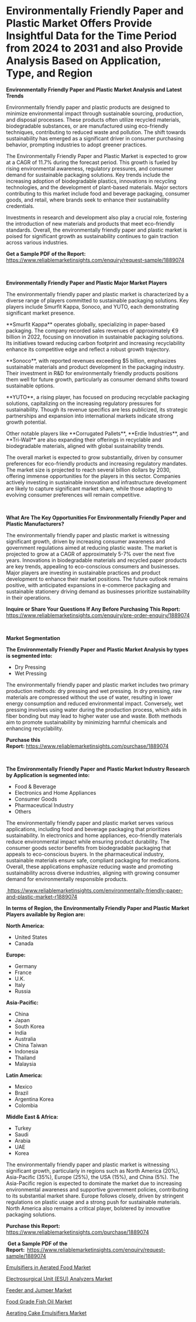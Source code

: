 <p><h1>Environmentally Friendly Paper and Plastic Market Offers Provide Insightful Data for the Time Period from 2024 to 2031 and also Provide Analysis Based on Application, Type, and Region</h1></p><p><strong>Environmentally Friendly Paper and Plastic Market Analysis and Latest Trends</strong></p>
<p><p>Environmentally friendly paper and plastic products are designed to minimize environmental impact through sustainable sourcing, production, and disposal processes. These products often utilize recycled materials, biodegradable substances, or are manufactured using eco-friendly techniques, contributing to reduced waste and pollution. The shift towards sustainability has emerged as a significant driver in consumer purchasing behavior, prompting industries to adopt greener practices.</p><p>The Environmentally Friendly Paper and Plastic Market is expected to grow at a CAGR of 11.7% during the forecast period. This growth is fueled by rising environmental awareness, regulatory pressures, and consumer demand for sustainable packaging solutions. Key trends include the increasing adoption of biodegradable plastics, innovations in recycling technologies, and the development of plant-based materials. Major sectors contributing to this market include food and beverage packaging, consumer goods, and retail, where brands seek to enhance their sustainability credentials.</p><p>Investments in research and development also play a crucial role, fostering the introduction of new materials and products that meet eco-friendly standards. Overall, the environmentally friendly paper and plastic market is poised for significant growth as sustainability continues to gain traction across various industries.</p></p>
<p><strong>Get a Sample PDF of the Report:&nbsp;</strong> <a href="https://www.reliablemarketinsights.com/enquiry/request-sample/1889074?utm_campaign=1619&utm_medium=2&utm_source=Github&utm_content=ia&utm_term=24102024&utm_id=environmentally-friendly-paper-and-plastic">https://www.reliablemarketinsights.com/enquiry/request-sample/1889074</a></p>
<p>&nbsp;</p>
<p><strong>Environmentally Friendly Paper and Plastic Major Market Players</strong></p>
<p><p>The environmentally friendly paper and plastic market is characterized by a diverse range of players committed to sustainable packaging solutions. Key players include Smurfit Kappa, Sonoco, and YUTO, each demonstrating significant market presence.</p><p>**Smurfit Kappa** operates globally, specializing in paper-based packaging. The company recorded sales revenues of approximately €9 billion in 2022, focusing on innovation in sustainable packaging solutions. Its initiatives toward reducing carbon footprint and increasing recyclability enhance its competitive edge and reflect a robust growth trajectory.</p><p>**Sonoco**, with reported revenues exceeding $5 billion, emphasizes sustainable materials and product development in the packaging industry. Their investment in R&D for environmentally friendly products positions them well for future growth, particularly as consumer demand shifts toward sustainable options.</p><p>**YUTO**, a rising player, has focused on producing recyclable packaging solutions, capitalizing on the increasing regulatory pressures for sustainability. Though its revenue specifics are less publicized, its strategic partnerships and expansion into international markets indicate strong growth potential.</p><p>Other notable players like **Corrugated Pallets**, **Erdie Industries**, and **Tri-Wall** are also expanding their offerings in recyclable and biodegradable materials, aligned with global sustainability trends.</p><p>The overall market is expected to grow substantially, driven by consumer preferences for eco-friendly products and increasing regulatory mandates. The market size is projected to reach several billion dollars by 2030, offering immense opportunities for the players in this sector. Companies actively investing in sustainable innovation and infrastructure development are likely to capture significant market share, while those adapting to evolving consumer preferences will remain competitive.</p></p>
<p>&nbsp;</p>
<p><strong>What Are The Key Opportunities For Environmentally Friendly Paper and Plastic Manufacturers?</strong></p>
<p><p>The environmentally friendly paper and plastic market is witnessing significant growth, driven by increasing consumer awareness and government regulations aimed at reducing plastic waste. The market is projected to grow at a CAGR of approximately 5-7% over the next five years. Innovations in biodegradable materials and recycled paper products are key trends, appealing to eco-conscious consumers and businesses. Major players are investing in sustainable practices and product development to enhance their market positions. The future outlook remains positive, with anticipated expansions in e-commerce packaging and sustainable stationery driving demand as businesses prioritize sustainability in their operations.</p></p>
<p><strong>Inquire or Share Your Questions If Any Before Purchasing This Report:</strong> <a href="https://www.reliablemarketinsights.com/enquiry/pre-order-enquiry/1889074?utm_campaign=1619&utm_medium=2&utm_source=Github&utm_content=ia&utm_term=24102024&utm_id=environmentally-friendly-paper-and-plastic">https://www.reliablemarketinsights.com/enquiry/pre-order-enquiry/1889074</a></p>
<p>&nbsp;</p>
<p><strong>Market Segmentation</strong></p>
<p><strong>The Environmentally Friendly Paper and Plastic Market Analysis by types is segmented into:</strong></p>
<p><ul><li>Dry Pressing</li><li>Wet Pressing</li></ul></p>
<p><p>The environmentally friendly paper and plastic market includes two primary production methods: dry pressing and wet pressing. In dry pressing, raw materials are compressed without the use of water, resulting in lower energy consumption and reduced environmental impact. Conversely, wet pressing involves using water during the production process, which aids in fiber bonding but may lead to higher water use and waste. Both methods aim to promote sustainability by minimizing harmful chemicals and enhancing recyclability.</p></p>
<p><strong>Purchase this Report:&nbsp;</strong><a href="https://www.reliablemarketinsights.com/purchase/1889074?utm_campaign=1619&utm_medium=2&utm_source=Github&utm_content=ia&utm_term=24102024&utm_id=environmentally-friendly-paper-and-plastic">https://www.reliablemarketinsights.com/purchase/1889074</a></p>
<p>&nbsp;</p>
<p><strong>The Environmentally Friendly Paper and Plastic Market Industry Research by Application is segmented into:</strong></p>
<p><ul><li>Food & Beverage</li><li>Electronics and Home Appliances</li><li>Consumer Goods</li><li>Pharmaceutical Industry</li><li>Others</li></ul></p>
<p><p>The environmentally friendly paper and plastic market serves various applications, including food and beverage packaging that prioritizes sustainability. In electronics and home appliances, eco-friendly materials reduce environmental impact while ensuring product durability. The consumer goods sector benefits from biodegradable packaging that appeals to eco-conscious buyers. In the pharmaceutical industry, sustainable materials ensure safe, compliant packaging for medications. Overall, these applications emphasize reducing waste and promoting sustainability across diverse industries, aligning with growing consumer demand for environmentally responsible products.</p></p>
<p><a href="https://www.reliablemarketinsights.com/environmentally-friendly-paper-and-plastic-market-r1889074?utm_campaign=1619&utm_medium=2&utm_source=Github&utm_content=ia&utm_term=24102024&utm_id=environmentally-friendly-paper-and-plastic">&nbsp;https://www.reliablemarketinsights.com/environmentally-friendly-paper-and-plastic-market-r1889074</a></p>
<p><strong>In terms of Region, the Environmentally Friendly Paper and Plastic Market Players available by Region are:</strong></p>
<p>
    <p> <strong> North America: </strong>
        <ul>
            <li>United States</li>
            <li>Canada</li>
        </ul>
        </p> 
    <p> <strong> Europe: </strong>
        <ul>
            <li>Germany</li>
            <li>France</li>
            <li>U.K.</li>
            <li>Italy</li>
            <li>Russia</li>
        </ul>
        </p> 
    <p> <strong> Asia-Pacific: </strong>
        <ul>
            <li>China</li>
            <li>Japan</li>
            <li>South Korea</li>
            <li>India</li>
            <li>Australia</li>
            <li>China Taiwan</li>
            <li>Indonesia</li>
            <li>Thailand</li>
            <li>Malaysia</li>
        </ul>
        </p> 
    <p> <strong> Latin America: </strong>
        <ul>
            <li>Mexico</li>
            <li>Brazil</li>
            <li>Argentina Korea</li>
            <li>Colombia</li>
        </ul>
        </p> 
    <p> <strong> Middle East & Africa: </strong>
        <ul>
            <li>Turkey</li>
            <li>Saudi</li>
            <li>Arabia</li>
            <li>UAE</li>
            <li>Korea</li>
        </ul>
    </p>
    </p>
<p><p>The environmentally friendly paper and plastic market is witnessing significant growth, particularly in regions such as North America (20%), Asia-Pacific (35%), Europe (25%), the USA (15%), and China (5%). The Asia-Pacific region is expected to dominate the market due to increasing environmental awareness and supportive government policies, contributing to its substantial market share. Europe follows closely, driven by stringent regulations on plastic usage and a strong push for sustainable materials. North America also remains a critical player, bolstered by innovative packaging solutions.</p></p>
<p><strong>Purchase this Report: </strong><a href="https://www.reliablemarketinsights.com/purchase/1889074?utm_campaign=1619&utm_medium=2&utm_source=Github&utm_content=ia&utm_term=24102024&utm_id=environmentally-friendly-paper-and-plastic">https://www.reliablemarketinsights.com/purchase/1889074</a></p>
<p>&nbsp;<strong>Get a Sample PDF of the Report:&nbsp;&nbsp;</strong><a href="https://www.reliablemarketinsights.com/enquiry/request-sample/1889074?utm_campaign=1619&utm_medium=2&utm_source=Github&utm_content=ia&utm_term=24102024&utm_id=environmentally-friendly-paper-and-plastic">https://www.reliablemarketinsights.com/enquiry/request-sample/1889074</a></p>
<p><strong></strong></p>
<p><p><a href="https://www.linkedin.com/pulse/market-dynamics-future-trends-global-emulsifiers-aerated-b8rze?utm_campaign=1619&utm_medium=2&utm_source=Github&utm_content=ia&utm_term=24102024&utm_id=environmentally-friendly-paper-and-plastic">Emulsifiers in Aerated Food Market</a></p><p><a href="https://www.linkedin.com/pulse/sustainability-trends-electrosurgical-unit-esu-analyzers-industry-3ua2f?utm_campaign=1619&utm_medium=2&utm_source=Github&utm_content=ia&utm_term=24102024&utm_id=environmentally-friendly-paper-and-plastic">Electrosurgical Unit (ESU) Analyzers Market</a></p><p><a href="https://github.com/KamrulHadi87/Market-Research-Report-List-1/blob/main/feeder-and-jumper-market.md?utm_campaign=1619&utm_medium=2&utm_source=Github&utm_content=ia&utm_term=24102024&utm_id=environmentally-friendly-paper-and-plastic">Feeder and Jumper Market</a></p><p><a href="https://www.linkedin.com/pulse/food-grade-fish-oil-industry-resonance-132-amplification-across-yylre?utm_campaign=1619&utm_medium=2&utm_source=Github&utm_content=ia&utm_term=24102024&utm_id=environmentally-friendly-paper-and-plastic">Food Grade Fish Oil Market</a></p><p><a href="https://www.linkedin.com/pulse/exploring-aerating-cake-emulsifiers-market-dynamics-revenue-t6oxe?utm_campaign=1619&utm_medium=2&utm_source=Github&utm_content=ia&utm_term=24102024&utm_id=environmentally-friendly-paper-and-plastic">Aerating Cake Emulsifiers Market</a></p></p>